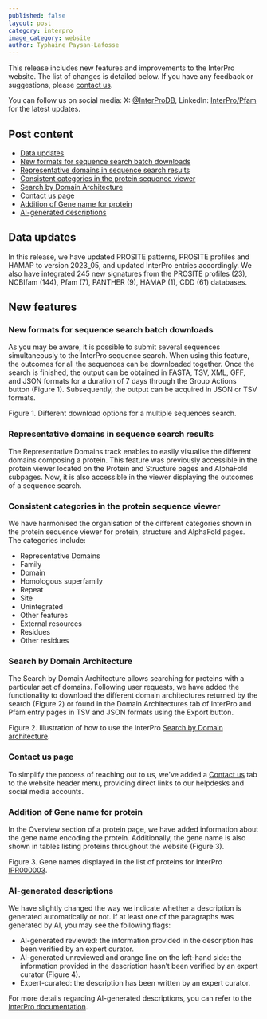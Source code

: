 ```yaml
---
published: false
layout: post
category: interpro
image_category: website
author: Typhaine Paysan-Lafosse
---
```

This release includes new features and improvements to the InterPro website. The list of changes is detailed below. If you have any feedback or suggestions, please [contact us](https://www.ebi.ac.uk/support/interpro).

You can follow us on social media: X: [@InterProDB](https://twitter.com/InterProDB), LinkedIn: [InterPro/Pfam](https://www.linkedin.com/company/interpro-pfam/) for the latest updates.

## Post content
- [Data updates](#data-updates)
- [New formats for sequence search batch downloads](#New-formats-for-sequence-search-batch-downloads)
- [Representative domains in sequence search results](#Representative-domains-in-sequence-search-results)
- [Consistent categories in the protein sequence viewer](#Consistent-categories-in-the-protein-sequence-viewer)
- [Search by Domain Architecture](#Search-by-Domain-Architecture)
- [Contact us page](#Contact-us-page)
- [Addition of Gene name for protein](#Addition-of-Gene-name-for-protein)
- [AI-generated descriptions](#AI-generated-descriptions)

## Data updates
In this release, we have updated PROSITE patterns, PROSITE profiles and HAMAP to version 2023_05, and updated InterPro entries accordingly.
We also have integrated 245 new signatures from the PROSITE profiles (23), NCBIfam (144), Pfam (7), PANTHER (9), HAMAP (1), CDD (61) databases.

## New features
### New formats for sequence search batch downloads
As you may be aware, it is possible to submit several sequences simultaneously to the InterPro sequence search. When using this feature, the outcomes for all the sequences can be downloaded together. Once the search is finished, the output can be obtained in FASTA, TSV, XML, GFF, and JSON formats for a duration of 7 days through the Group Actions button (Figure 1). Subsequently, the output can be acquired in JSON or TSV formats.

Figure 1. Different download options for a multiple sequences search.

### Representative domains in sequence search results
The Representative Domains track enables to easily visualise the different domains composing a protein. This feature was previously accessible in the protein viewer located on the Protein and Structure pages and AlphaFold subpages. Now, it is also accessible in the viewer displaying the outcomes of a sequence search.

### Consistent categories in the protein sequence viewer
We have harmonised the organisation of the different categories shown in the protein sequence viewer for protein, structure and AlphaFold pages.
The categories include:
- Representative Domains
- Family
- Domain
- Homologous superfamily
- Repeat
- Site
- Unintegrated
- Other features
- External resources
- Residues
- Other residues

### Search by Domain Architecture
The Search by Domain Architecture allows searching for proteins with a particular set of domains. Following user requests, we have added the functionality to download the different domain architectures returned by the search (Figure 2) or found in the Domain Architectures tab of InterPro and Pfam entry pages in TSV and JSON formats using the Export button.

Figure 2. Illustration of how to use the InterPro [Search by Domain architecture](https://www.ebi.ac.uk/interpro/search/ida/).

### Contact us page
To simplify the process of reaching out to us, we've added a [Contact us](https://www.ebi.ac.uk/interpro/contact/) tab to the website header menu, providing direct links to our helpdesks and social media accounts. 

### Addition of Gene name for protein
In the Overview section of a protein page, we have added information about the gene name encoding the protein. Additionally, the gene name is also shown in tables listing proteins throughout the website (Figure 3).

Figure 3. Gene names displayed in the list of proteins for InterPro [IPR000003](https://www.ebi.ac.uk/interpro/entry/InterPro/IPR000003/protein/UniProt/#table).

### AI-generated descriptions
We have slightly changed the way we indicate whether a description is generated automatically or not. If at least one of the paragraphs was generated by AI, you may see the following flags:
- AI-generated reviewed: the information provided in the description has been verified by an expert curator.
- AI-generated unreviewed and orange line on the left-hand side: the information provided in the description hasn’t been verified by an expert curator (Figure 4).
- Expert-curated: the description has been written by an expert curator.

For more details regarding AI-generated descriptions, you can refer to the [InterPro documentation](https://interpro-documentation.readthedocs.io/en/latest/llm_descriptions.html).
